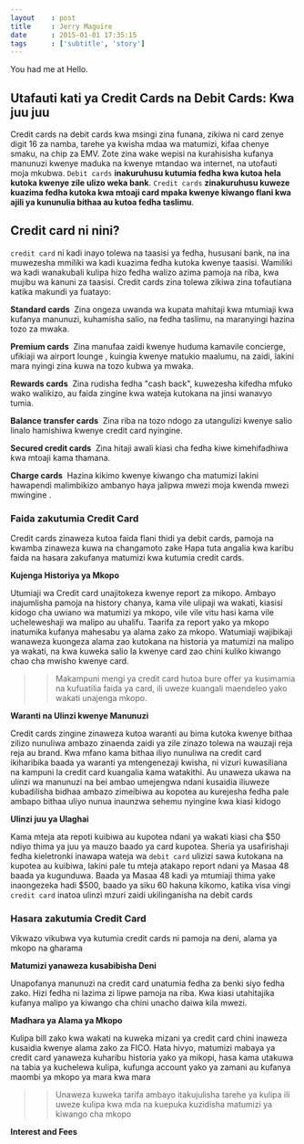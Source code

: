 ```yaml
---
layout    : post
title     : Jerry Maguire
date      : 2015-01-01 17:35:15
tags      : ['subtitle', 'story']
---
```


You had me at Hello.

<!--more-->

## Utafauti kati ya Credit Cards na Debit Cards: Kwa juu juu

Credit cards na debit cards kwa msingi zina funana, zikiwa ni card zenye digit 16 za namba, 
tarehe ya kwisha mdaa wa matumizi, kifaa chenye smaku, na chip za EMV. 
Zote zina wake wepisi na kurahisisha kufanya manunuzi kwenye maduka na kwenye mtandao wa internet, 
na utofauti moja mkubwa. `Debit cards` **inakuruhusu kutumia fedha kwa kutoa hela kutoka kwenye zile ulizo weka bank**. 
`Credit cards` **zinakuruhusu kuweze kuazima fedha kutoka kwa mtoaji card mpaka kwenye kiwango flani kwa ajili ya kununulia bithaa au kutoa fedha taslimu**.


## Credit card ni nini?

`credit card` ni kadi inayo tolewa na taasisi ya fedha, hususani bank, na ina muwezesha mmiliki wa kadi kuazima fedha kutoka kwenye taasisi. 
Wamiliki wa kadi wanakubali kulipa hizo fedha walizo azima pamoja na riba, kwa mujibu wa kanuni za taasisi. 
Credit cards zina tolewa zikiwa zina tofautiana katika makundi ya fuatayo:

**Standard cards** 
Zina ongeza uwanda wa kupata mahitaji kwa mtumiaji kwa kufanya manunuzi, 
kuhamisha salio, na fedha taslimu, na maranyingi hazina tozo za mwaka.

**Premium cards** 
Zina manufaa zaidi kwenye huduma kamavile concierge, ufikiaji wa airport lounge , kuingia kwenye matukio maalumu, na zaidi, 
lakini mara nyingi zina kuwa na tozo kubwa ya mwaka.

**Rewards cards** 
Zina rudisha fedha "cash back", kuwezesha kifedha mfuko wako walikizo, au faida zingine kwa wateja kutokana na jinsi wanavyo tumia.

**Balance transfer cards** 
Zina riba na tozo ndogo za utangulizi kwenye salio linalo hamishiwa kwenye credit card nyingine.


**Secured credit cards** 
Zina hitaji awali kiasi cha fedha kiwe kimehifadhiwa kwa mtoaji kama thamana.

**Charge cards** 
Hazina kikimo kwenye kiwango cha matumizi 
lakini hawapendi malimbikizo ambanyo haya jalipwa mwezi moja kwenda mwezi mwingine .

### Faida zakutumia Credit Card 
Credit cards zinaweza kutoa faida flani thidi ya debit cards, pamoja na kwamba zinaweza kuwa na changamoto zake 
Hapa tuta angalia kwa karibu faida na hasara zakufanya matumizi kwa kutumia credit cards.

**Kujenga Historiya ya Mkopo**

Utumiaji wa Credit card unajitokeza kwenye report za mikopo. Ambayo inajumlisha pamoja na history chanya, kama vile ulipaji wa wakati, 
kiasisi kidogo cha uwiano wa matumizi ya mkopo, vile vile vitu hasi  kama vile ucheleweshaji wa malipo au uhalifu. Taarifa za report yako ya mkopo inatumika kufanya mahesabu ya alama zako za mkopo. Watumiaji wajibikaji wanaweza kuongeza alama zao kutokana na historia ya matumizi na malipo ya wakati, na kwa kuweka salio la kwenye card zao chini kuliko kiwango chao cha mwisho kwenye card.

>>Makampuni mengi ya credit card hutoa bure offer ya kusimamia na kufuatilia faida ya card, 
ili uweze kuangali maendeleo yako wakati unajenga mkopo.


**Waranti na Ulinzi kwenye Manunuzi**

Credit cards zingine zinaweza kutoa waranti au bima kutoka kwenye bithaa zilizo nunuliwa ambazo zinaenda zaidi ya zile zinazo tolewa na wauzaji reja reja au brand. 
Kwa mfano kama bithaa iliyo nunuliwa na credit card ikiharibika baada ya waranti ya mtengenezaji kwisha, 
ni vizuri kuwasiliana na kampuni la credit card kuangalia kama watakithi. Au unaweza ukawa na ulinzi wa manunuzi na bei ambao umejengwa ndani kusaidia iliuweze kubadilisha bidhaa ambazo zimeibiwa au kopotea au kurejesha fedha pale ambapo bithaa uliyo nunua inaunzwa sehemu nyingine kwa kiasi kidogo

**Ulinzi juu ya Ulaghai** 

Kama mteja ata repoti kuibiwa au kupotea ndani ya wakati kiasi cha $50 ndiyo thima ya juu ya mauzo baado ya card kupotea.
Sheria ya usafirishaji fedha kieletronki inawapa wateja wa `debit card` ulizizi sawa kutokana na kupotea au kuibiwa, lakini pale tu mteja atakapo report ndani ya Masaa 48 baada ya kugunduwa. 
Baada ya Masaa 48 kadi ya mtumiaji thima yake inaongezeka hadi $500, baado ya siku 60 hakuna kikomo, katika visa vingi `credit card` inatoa ulinzi mzuri zaidi ukilinganisha na debit cards 

### Hasara zakutumia Credit Card

Vikwazo vikubwa vya kutumia credit cards ni pamoja na deni, alama ya mkopo na gharama 

**Matumizi yanaweza kusabibisha Deni**

Unapofanya manunuzi na credit card unatumia fedha za benki siyo fedha zako. 
Hizi fedha ni lazima zi lipwe pamoja na riba. 
Kwa kiasi utahitajika kufanya malipo ya kiwango cha chini unacho daiwa kila mwezi.

**Madhara ya Alama ya Mkopo**

Kulipa bill zako kwa wakati na kuweka mizani ya credit card chini inaweza kusaidia kwenye alama zako za FICO. 
Hata hivyo, matumizi mabaya ya credit card yanaweza kuharibu historia yako ya mikopi, 
hasa kama utakuwa na tabia ya kuchelewa kulipa, kufunga account yako ya zamani au kufanya maombi ya mkopo ya mara kwa mara

>>Unaweza kuweka tarifa ambayo itakujulisha tarehe ya kulipa ili uweze kulipa kwa mda na kuepuka 
kuzidisha matumizi ya kiwango cha mkopo

**Interest and Fees**


